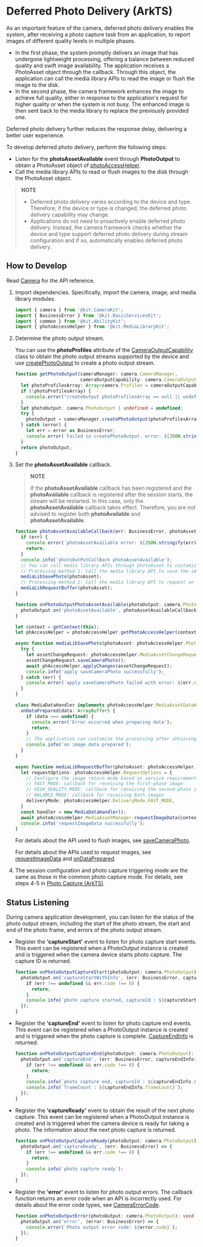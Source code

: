# Deferred Photo Delivery (ArkTS)

As an important feature of the camera, deferred photo delivery enables the system, after receiving a photo capture task from an application, to report images of different quality levels in multiple phases.
- In the first phase, the system promptly delivers an image that has undergone lightweight processing, offering a balance between reduced quality and swift image availability. The application receives a PhotoAsset object through the callback. Through this object, the application can call the media library APIs to read the image or flush the image to the disk.
- In the second phase, the camera framework enhances the image to achieve full quality, either in response to the application's request for higher quality or when the system is not busy. The enhanced image is then sent back to the media library to replace the previously provided one.

Deferred photo delivery further reduces the response delay, delivering a better user experience.

To develop deferred photo delivery, perform the following steps:

- Listen for the **photoAssetAvailable** event through **PhotoOutput** to obtain a PhotoAsset object of [photoAccessHelper](../../reference/apis-media-library-kit/js-apis-photoAccessHelper.md).
- Call the media library APIs to read or flush images to the disk through the PhotoAsset object.

> **NOTE**
> 
> - Deferred photo delivery varies according to the device and type. Therefore, if the device or type is changed, the deferred photo delivery capability may change.
> - Applications do not need to proactively enable deferred photo delivery. Instead, the camera framework checks whether the device and type support deferred photo delivery during stream configuration and if so, automatically enables deferred photo delivery.

## How to Develop

Read [Camera](../../reference/apis-camera-kit/js-apis-camera.md) for the API reference.

1. Import dependencies. Specifically, import the camera, image, and media library modules.

   ```ts
   import { camera } from '@kit.CameraKit';
   import { BusinessError } from '@kit.BasicServicesKit';
   import { common } from '@kit.AbilityKit';
   import { photoAccessHelper } from '@kit.MediaLibraryKit';
   ```

2. Determine the photo output stream.

   You can use the **photoProfiles** attribute of the [CameraOutputCapability](../../reference/apis-camera-kit/js-apis-camera.md#cameraoutputcapability) class to obtain the photo output streams supported by the device and use [createPhotoOutput](../../reference/apis-camera-kit/js-apis-camera.md#createphotooutput11) to create a photo output stream.

   ```ts
   function getPhotoOutput(cameraManager: camera.CameraManager, 
                           cameraOutputCapability: camera.CameraOutputCapability): camera.PhotoOutput | undefined {
     let photoProfilesArray: Array<camera.Profile> = cameraOutputCapability.photoProfiles;
     if (!photoProfilesArray) {
       console.error("createOutput photoProfilesArray == null || undefined");
     }
     let photoOutput: camera.PhotoOutput | undefined = undefined;
     try {
       photoOutput = cameraManager.createPhotoOutput(photoProfilesArray[0]);
     } catch (error) {
       let err = error as BusinessError;
       console.error(`Failed to createPhotoOutput. error: ${JSON.stringify(err)}`);
     }
     return photoOutput;
   }
   ```

3. Set the **photoAssetAvailable** callback.

   > **NOTE**
   > 
   > If the **photoAssetAvailable** callback has been registered and the **photoAvailable** callback is registered after the session starts, the stream will be restarted. In this case, only the **photoAssetAvailable** callback takes effect. Therefore, you are not advised to register both **photoAvailable** and **photoAssetAvailable**.

   ```ts
   function photoAssetAvailableCallback(err: BusinessError, photoAsset: photoAccessHelper.PhotoAsset): void {
     if (err) {
       console.error(`photoAssetAvailable error: ${JSON.stringify(err)}.`);
       return;
     }
     console.info('photoOutPutCallBack photoAssetAvailable');
     // You can call media library APIs through photoAsset to customize image processing.
     // Processing method 1: Call the media library API to save the image in the first phase. After the image in the second phase is ready, the media library proactively replaces the image flushed.
     mediaLibSavePhoto(photoAsset);
     // Processing method 2: Call the media library API to request an image and register the buffer callback to receive the first-phase or second-phase image.
     mediaLibRequestBuffer(photoAsset);
   }

   function onPhotoOutputPhotoAssetAvailable(photoOutput: camera.PhotoOutput): void {
     photoOutput.on('photoAssetAvailable', photoAssetAvailableCallback);
   }

   let context = getContext(this);
   let phAccessHelper = photoAccessHelper.getPhotoAccessHelper(context);

   async function mediaLibSavePhoto(photoAsset: photoAccessHelper.PhotoAsset): Promise<void> {
     try {
       let assetChangeRequest: photoAccessHelper.MediaAssetChangeRequest = new photoAccessHelper.MediaAssetChangeRequest(photoAsset);
       assetChangeRequest.saveCameraPhoto();
       await phAccessHelper.applyChanges(assetChangeRequest);
       console.info('apply saveCameraPhoto successfully');
     } catch (err) {
       console.error(`apply saveCameraPhoto failed with error: ${err.code}, ${err.message}`);
     }
   }

   class MediaDataHandler implements photoAccessHelper.MediaAssetDataHandler<ArrayBuffer> {
     onDataPrepared(data: ArrayBuffer) {
       if (data === undefined) {
         console.error('Error occurred when preparing data');
         return;
       }
       // The application can customize the processing after obtaining the image buffer.
       console.info('on image data prepared');
     }
   }

   async function mediaLibRequestBuffer(photoAsset: photoAccessHelper.PhotoAsset) {
     let requestOptions: photoAccessHelper.RequestOptions = {
       // Configure the image return mode based on service requirements.
       // FAST_MODE: callback for receiving the first-phase image
       // HIGH_QUALITY_MODE: callback for receiving the second-phase image
       // BALANCE_MODE: callback for receiving both images
       deliveryMode: photoAccessHelper.DeliveryMode.FAST_MODE,
     }
     const handler = new MediaDataHandler();
     await photoAccessHelper.MediaAssetManager.requestImageData(context, photoAsset, requestOptions, handler);
     console.info('requestImageData successfully');
   }
   ```

   For details about the API used to flush images, see [saveCameraPhoto](../../reference/apis-media-library-kit/js-apis-photoAccessHelper.md#savecameraphoto12).

   For details about the APIs used to request images, see [requestImageData](../../reference/apis-media-library-kit/js-apis-photoAccessHelper.md#requestimagedata11) and [onDataPrepared](../../reference/apis-media-library-kit/js-apis-photoAccessHelper.md#ondataprepared11).

4. The session configuration and photo capture triggering mode are the same as those in the common photo capture mode. For details, see steps 4-5 in [Photo Capture (ArkTS)](camera-shooting.md).

## Status Listening

During camera application development, you can listen for the status of the photo output stream, including the start of the photo stream, the start and end of the photo frame, and errors of the photo output stream.

- Register the **'captureStart'** event to listen for photo capture start events. This event can be registered when a PhotoOutput instance is created and is triggered when the camera device starts photo capture. The capture ID is returned.

  ```ts
  function onPhotoOutputCaptureStart(photoOutput: camera.PhotoOutput): void {
    photoOutput.on('captureStartWithInfo', (err: BusinessError, captureStartInfo: camera.CaptureStartInfo) => {
      if (err !== undefined && err.code !== 0) {
        return;
      }
      console.info(`photo capture started, captureId : ${captureStartInfo.captureId}`);
    });
  }
  ```

- Register the **'captureEnd'** event to listen for photo capture end events. This event can be registered when a PhotoOutput instance is created and is triggered when the photo capture is complete. [CaptureEndInfo](../../reference/apis-camera-kit/js-apis-camera.md#captureendinfo) is returned.

  ```ts
  function onPhotoOutputCaptureEnd(photoOutput: camera.PhotoOutput): void {
    photoOutput.on('captureEnd', (err: BusinessError, captureEndInfo: camera.CaptureEndInfo) => {
      if (err !== undefined && err.code !== 0) {
        return;
      }
      console.info(`photo capture end, captureId : ${captureEndInfo.captureId}`);
      console.info(`frameCount : ${captureEndInfo.frameCount}`);
    });
  }
  ```

- Register the **'captureReady'** event to obtain the result of the next photo capture. This event can be registered when a PhotoOutput instance is created and is triggered when the camera device is ready for taking a photo. The information about the next photo capture is returned.

  ```ts
  function onPhotoOutputCaptureReady(photoOutput: camera.PhotoOutput): void {
    photoOutput.on('captureReady', (err: BusinessError) => {
      if (err !== undefined && err.code !== 0) {
        return;
      }
      console.info(`photo capture ready`);
    });
  }
  ```

- Register the **'error'** event to listen for photo output errors. The callback function returns an error code when an API is incorrectly used. For details about the error code types, see [CameraErrorCode](../../reference/apis-camera-kit/js-apis-camera.md#cameraerrorcode).

  ```ts
  function onPhotoOutputError(photoOutput: camera.PhotoOutput): void {
    photoOutput.on('error', (error: BusinessError) => {
      console.error(`Photo output error code: ${error.code}`);
    });
  }
  ```
